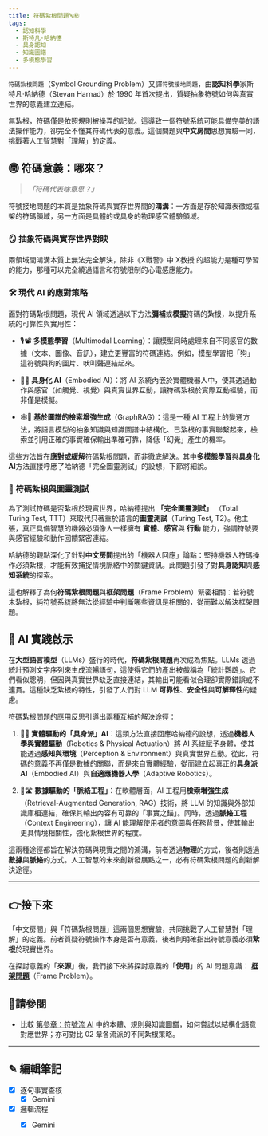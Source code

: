 ```yaml
---
title: 符碼紮根問題🔤㊙
tags:
  - 認知科學
  - 斯特凡·哈納德
  - 具身認知
  - 知識圖譜
  - 多模態學習
---
```

`符碼紮根問題`（Symbol Grounding Problem）又譯`符號接地問題`，由**認知科學**家斯特凡·哈納德（Stevan Harnad）於 1990 年首次提出，質疑抽象符號如何與真實世界的意義建立連結。

無紮根，符碼僅是依照規則被操弄的記號。這導致一個符號系統可能具備完美的語法操作能力，卻完全不懂其符碼代表的意義。這個問題與**中文房間**思想實驗一同，挑戰著人工智慧對「理解」的定義。

## ㉄ 符碼意義：哪來？

> _「符碼代表啥意思？」_
	
符號接地問題的本質是抽象符碼與實存世界間的**鴻溝**：一方面是存於知識表徵或框架的符碼領域，另一方面是具體的或具身的物理感官體驗領域。

### 🪞 抽象符碼與實存世界對映

兩領域間鴻溝本質上無法完全解決，除非《X戰警》中 X教授 的超能力是種可學習的能力，那種可以完全繞過語言和符號限制的心電感應能力。

### 🛠️ 現代 AI 的應對策略

面對符碼紮根問題，現代 AI 領域透過以下方法**彌補**或**模擬**符碼的紮根，以提升系統的可靠性與實用性：

- 🎙📽 **多模態學習**（Multimodal Learning）：讓模型同時處理來自不同感官的數據（文本、圖像、音訊），建立更豐富的符碼連結。例如，模型學習把「狗」這符號與狗的圖片、吠叫聲連結起來。
    
- 🦾💪 **具身化 AI**（Embodied AI）：將 AI 系統內嵌於實體機器人中，使其透過動作與感官（如觸覺、視覺）與真實世界互動，讓符碼紮根於實際互動經驗，而非僅是模擬。
    
- 🕸🧐  **基於圖譜的檢索增強生成**（GraphRAG）：這是一種 AI 工程上的變通方法，將語言模型的抽象知識與知識圖譜中結構化、已紮根的事實聯繫起來，檢索並引用正確的事實確保輸出準確可靠，降低「幻覺」產生的機率。

這些方法旨在**應對或緩解**符碼紮根問題，而非徹底解決。其中**多模態學習**與**具身化 AI**方法直接呼應了哈納德「完全圖靈測試」的設想，下節將細說。

### 🔗 符碼紮根與圖靈測試

為了測試符碼是否紮根於現實世界，哈納德提出 **「完全圖靈測試」** （Total Turing Test, TTT）來取代只著重於語言的**圖靈測試**（Turing Test, T2）。他主張，真正具備智慧的機器必須像人一樣擁有 **實體**、**感官**與 **行動** 能力，強調符號要與感官經驗和動作回饋緊密連結。

哈納德的觀點深化了針對**中文房間**提出的「機器人回應」論點：堅持機器人符碼操作必須紮根，才能有效捕捉情境脈絡中的關鍵資訊。此問題引發了對**具身認知**與**感知系統**的探索。

這也解釋了為何**符碼紮根問題**與**框架問題**（Frame Problem）緊密相關：若符號未紮根，純符號系統將無法從經驗中判斷哪些資訊是相關的，從而難以解決框架問題。

## 📌 AI 實踐啟示

在**大型語言模型**（LLMs）盛行的時代，**符碼紮根問題**再次成為焦點。LLMs 透過統計預測文字序列來生成流暢語句，這使得它們的產出被戲稱為「統計鸚鵡」。它們看似聰明，但因與真實世界缺乏直接連結，其輸出可能看似合理卻實際錯誤或不連貫。這種缺乏紮根的特性，引發了人們對 LLM **可靠性**、**安全性**與**可解釋性**的疑慮。

符碼紮根問題的應用反思引導出兩種互補的解決途徑：

1. 🦾💪 **實體驅動的「具身派」AI**：這類方法直接回應哈納德的設想，透過**機器人學與實體驅動**（Robotics & Physical Actuation）將 AI 系統賦予身體，使其能透過**感知與環境**（Perception & Environment）與真實世界互動。從此，符碼的意義不再僅是數據的關聯，而是來自實體經驗，從而建立起真正的**具身派AI**（Embodied AI）與**自適應機器人學**（Adaptive Robotics）。
    
2. 🌉🛣  **數據驅動的「脈絡工程」**：在軟體層面，AI 工程用**檢索增強生成**（Retrieval-Augmented Generation, RAG）技術，將 LLM 的知識與外部知識庫相連結，確保其輸出內容有可靠的「事實之錨」。同時，透過**脈絡工程**（Context Engineering），讓 AI 能理解使用者的意圖與任務背景，使其輸出更具情境相關性，強化紥根世界的程度。
    

這兩種途徑都旨在解決符碼與現實之間的鴻溝，前者透過**物理**的方式，後者則透過**數據**與**脈絡**的方式。人工智慧的未來創新發展點之一，必有符碼紮根問題的創新解決途徑。

***

## 👉接下來

「中文房間」與「符碼紮根問題」這兩個思想實驗，共同挑戰了人工智慧對「理解」的定義。前者質疑符號操作本身是否有意義，後者則明確指出符號意義必須**紮根**於現實世界。

在探討意義的「**來源**」後，我們接下來將探討意義的「**使用**」的 AI 問題意識： **[框架問題](01-04-Frame_Problem.zh-hant)**（Frame Problem）。
## 🪸請參閱

  - 比較 [第參章：符號流 AI](03----symbolic_ai.zh-hant) 中的本體、規則與知識圖譜，如何嘗試以結構化語意對應世界；亦可對比 02 章各流派的不同紮根策略。



***

## ✎ 編輯筆記

- [x] 逐句事實查核 
	- [x] Gemini 
- [x] 邏輯流程
	- [x] Gemini 

